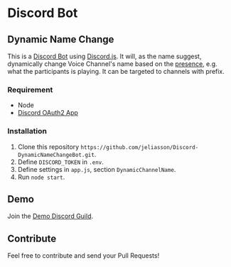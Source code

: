 # Discord Bot
## Dynamic Name Change

This is a [Discord Bot](https://discordapp.com/developers/docs/topics/oauth2) using [Discord.js](https://github.com/hydrabolt/discord.js/). It will, as the name suggest, dynamically change Voice Channel's name based on the [presence](http://discordjs.readthedocs.io/en/latest/docs_client.html), e.g. what the participants is playing. It can be targeted to channels with prefix.

### Requirement
* Node
* [Discord OAuth2 App](https://discordapp.com/developers/applications/me)

### Installation
1. Clone this repository ```https://github.com/jeliasson/Discord-DynamicNameChangeBot.git```.
2. Define ```DISCORD_TOKEN``` in ```.env```.
2. Define settings in ```app.js```, section ```DynamicChannelName```.
3. Run ```node start```.

## Demo
Join the [Demo Discord Guild](https://discord.gg/23qkAvh). 

## Contribute
Feel free to contribute and send your Pull Requests!
